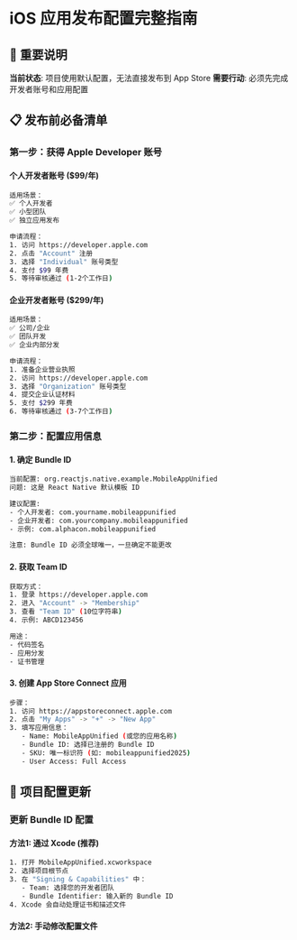 # iOS 应用发布配置完整指南

## 🚨 重要说明

**当前状态**: 项目使用默认配置，无法直接发布到 App Store
**需要行动**: 必须先完成开发者账号和应用配置

## 📋 发布前必备清单

### 第一步：获得 Apple Developer 账号

#### 个人开发者账号 ($99/年)
```bash
适用场景：
✅ 个人开发者
✅ 小型团队
✅ 独立应用发布

申请流程：
1. 访问 https://developer.apple.com
2. 点击 "Account" 注册
3. 选择 "Individual" 账号类型
4. 支付 $99 年费
5. 等待审核通过 (1-2个工作日)
```

#### 企业开发者账号 ($299/年)
```bash
适用场景：
✅ 公司/企业
✅ 团队开发
✅ 企业内部分发

申请流程：
1. 准备企业营业执照
2. 访问 https://developer.apple.com
3. 选择 "Organization" 账号类型
4. 提交企业认证材料
5. 支付 $299 年费
6. 等待审核通过 (3-7个工作日)
```

### 第二步：配置应用信息

#### 1. 确定 Bundle ID
```bash
当前配置: org.reactjs.native.example.MobileAppUnified
问题: 这是 React Native 默认模板 ID

建议配置:
- 个人开发者: com.yourname.mobileappunified
- 企业开发者: com.yourcompany.mobileappunified
- 示例: com.alphacon.mobileappunified

注意: Bundle ID 必须全球唯一，一旦确定不能更改
```

#### 2. 获取 Team ID
```bash
获取方式：
1. 登录 https://developer.apple.com
2. 进入 "Account" -> "Membership"
3. 查看 "Team ID" (10位字符串)
4. 示例: ABCD123456

用途：
- 代码签名
- 应用分发
- 证书管理
```

#### 3. 创建 App Store Connect 应用
```bash
步骤：
1. 访问 https://appstoreconnect.apple.com
2. 点击 "My Apps" -> "+" -> "New App"
3. 填写应用信息：
   - Name: MobileAppUnified (或您的应用名称)
   - Bundle ID: 选择已注册的 Bundle ID
   - SKU: 唯一标识符 (如: mobileappunified2025)
   - User Access: Full Access
```

## 🔧 项目配置更新

### 更新 Bundle ID 配置

#### 方法1: 通过 Xcode (推荐)
```bash
1. 打开 MobileAppUnified.xcworkspace
2. 选择项目根节点
3. 在 "Signing & Capabilities" 中：
   - Team: 选择您的开发者团队
   - Bundle Identifier: 输入新的 Bundle ID
4. Xcode 会自动处理证书和描述文件
```

#### 方法2: 手动修改配置文件